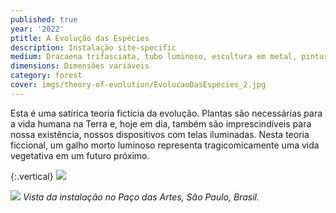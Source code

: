```yaml
---
published: true
year: '2022'
ptitle: A Evolução das Espécies
description: Instalação site-specific
medium: Dracaena trifasciata, tubo luminoso, escultura em metal, pintura automotiva e terra
dimensions: Dimensões variáveis
category: forest
cover: imgs/theory-of-evolution/EvolucaoDasEspecies_2.jpg
---
```

Esta é uma satírica teoria fictícia da evolução. Plantas são necessárias para a vida humana na Terra e, hoje em dia, também são imprescindíveis para nossa existência, nossos dispositivos com telas iluminadas. Nesta teoria ficcional, um galho morto luminoso representa tragicomicamente uma vida vegetativa em um futuro próximo.

{:.vertical}
![]({{site.baseurl}}/imgs/theory-of-evolution/EvolucaoDasEspecies_1.jpg)

![]({{site.baseurl}}/imgs/theory-of-evolution/EvolucaoDasEspecies_3.jpg)
_Vista da instalação no Paço das Artes, São Paulo, Brasil._
